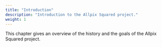 ```yaml
---
title: "Introduction"
description: "Introduction to the Allpix Squared project."
weight: 1
---
```


This chapter gives an overview of the history and the goals of the
Allpix Squared project.

